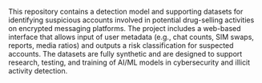 This repository contains a detection model and supporting datasets for identifying suspicious accounts involved in potential drug-selling activities on encrypted messaging platforms. The project includes a web-based interface that allows input of user metadata (e.g., chat counts, SIM swaps, reports, media ratios) and outputs a risk classification for suspected accounts. The datasets are fully synthetic and are designed to support research, testing, and training of AI/ML models in cybersecurity and illicit activity detection.